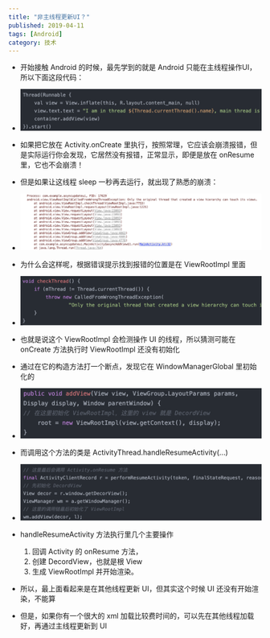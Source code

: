 ```yaml
---
title: "非主线程更新UI？"
published: 2019-04-11
tags: [Android]
category: 技术
---
```


- 开始接触 Android 的时候，最先学到的就是 Android 只能在主线程操作UI，所以下面这段代码：
- ![image](./img.png)
- 如果把它放在 Activity.onCreate 里执行，按照常理，它应该会崩溃报错，但是实际运行你会发现，它居然没有报错，正常显示，即便是放在 onResume 里，它也不会崩溃！
- 但是如果让这线程 sleep 一秒再去运行，就出现了熟悉的崩溃：
- ![image](./img_1.png)
- 为什么会这样呢，根据错误提示找到报错的位置是在 ViewRootImpl 里面
- ![image](./img_2.png)
- 也就是说这个 ViewRootImpl 会检测操作 UI 的线程，所以猜测可能在 onCreate 方法执行时 ViewRootImpl 还没有初始化
- 通过在它的构造方法打一个断点，发现它在 WindowManagerGlobal 里初始化的
- ![image](./img_3.png)
- 而调用这个方法的类是 ActivityThread.handleResumeActivity(...)
- ![image](./img_4.png)
- handleResumeActivity 方法执行里几个主要操作
    1. 回调 Activity 的 onResume 方法，
    2. 创建 DecordView，也就是根 View
    3. 生成 ViewRootImpl 并开始渲染。

- 所以，最上面看起来是在其他线程更新 UI，但其实这个时候 UI 还没有开始渲染，不能算
- 但是，如果你有一个很大的 xml 加载比较费时间的，可以先在其他线程加载好，再通过主线程更新到 UI